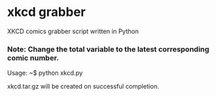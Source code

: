 # xkcd grabber
XKCD comics grabber script written in Python
### Note: Change the total variable to the latest corresponding comic number.

Usage: ~$ python xkcd.py

xkcd.tar.gz will be created on successful completion.
